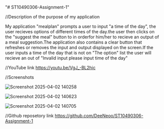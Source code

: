 "# ST10490306-Assignment-1" 

//Description of the purpose of my application

My application "mealplan" prompts a user to input "a time of the day", the user recieves options of different times of the day.the user then clicks on the "suggest the meal" button to in orderfor him/her to recieve an output of a meal suggestion.The application also contains a clear button that refreshes or removes the input and output displayed on the screen.If the user inputs a time of the day that is not on "The option" list the user will recieve an out of "Invalid input please input time of the day"

//YouTube link
https://youtu.be/VgJ_-BL2hic

//Screenshots

![Screenshot 2025-04-02 140258](https://github.com/user-attachments/assets/fe7465b9-7003-4788-9e39-80313f1e7e87)

![Screenshot 2025-04-02 140623](https://github.com/user-attachments/assets/4e1fb049-9cff-40dd-8dc5-e8d0540afc87)

![Screenshot 2025-04-02 140705](https://github.com/user-attachments/assets/588a99c7-e8b7-4f5c-862f-2cefe28e1878)

//Github reposetory link
https://github.com/DeeNeoo/ST10490306-Assignment-1










